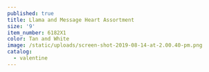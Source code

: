 ```yaml
---
published: true
title: Llama and Message Heart Assortment
size: '9'
item_number: 6182X1
color: Tan and White
image: /static/uploads/screen-shot-2019-08-14-at-2.00.40-pm.png
catalog:
  - valentine
---
```


